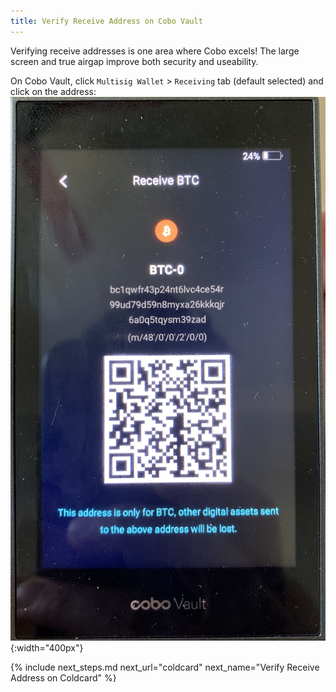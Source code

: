 ```yaml
---
title: Verify Receive Address on Cobo Vault 
---
```


Verifying receive addresses is one area where Cobo excels!
The large screen and true airgap improve both security and useability.

On Cobo Vault, click `Multisig Wallet` > `Receiving` tab (default selected) and click on the address:  
![](/assets/img/verify-receive-address-cobo.jpeg){:width="400px"}

{% include next_steps.md next_url="coldcard" next_name="Verify Receive Address on Coldcard" %}
